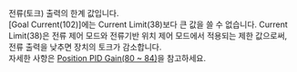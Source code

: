 전류(토크) 출력의 한계 값입니다.  
[Goal Current(102)]에는 Current Limit(38)보다 큰 값을 쓸 수 없습니다. Current Limit(38)은 전류 제어 모드와 전류기반 위치 제어 모드에서 적용되는 제한 값으로써, 전류 출력을 낮추면 장치의 토크가 감소합니다.  
자세한 사항은 [Position PID Gain(80 ~ 84)](#position-d-gain)을 참고하세요.
